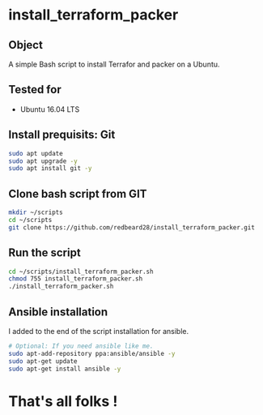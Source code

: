 # install_terraform_packer

## Object
A simple Bash script to install Terrafor and packer on a Ubuntu.

## Tested for
* Ubuntu 16.04 LTS

## Install prequisits: Git
```bash
sudo apt update
sudo apt upgrade -y
sudo apt install git -y
```
## Clone bash script from GIT
```bash
mkdir ~/scripts
cd ~/scripts
git clone https://github.com/redbeard28/install_terraform_packer.git
```

## Run the script
```bash
cd ~/scripts/install_terraform_packer.sh
chmod 755 install_terraform_packer.sh
./install_terraform_packer.sh
```

## Ansible installation
I added to the end of the script installation for ansible.

```bash
# Optional: If you need ansible like me.
sudo apt-add-repository ppa:ansible/ansible -y
sudo apt-get update
sudo apt-get install ansible -y
```

# That's all folks !
